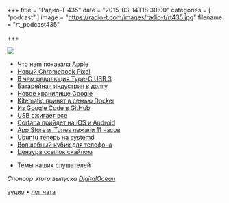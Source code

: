 +++
title = "Радио-Т 435"
date = "2015-03-14T18:30:00"
categories = [ "podcast",]
image = "https://radio-t.com/images/radio-t/rt435.jpg"
filename = "rt_podcast435"

+++

![](https://radio-t.com/images/radio-t/rt435.jpg)

* [Что наm показала Apple](http://prsm.tc/So7YF2)
* [Новый Chromebook Pixel](http://prsm.tc/cQiHj1)
* [В чем революция Type-C USB 3](http://www.gadgetguy.com.au/what-apples-switch-to-type-c-usb-3-means/)
* [Батарейная индустрия в долгу](http://thenextweb.com/opinion/2015/03/11/apples-new-macbook-reiterates-how-desperately-we-need-battery-innovation/)
* [Новое хранилище Google](http://prsm.tc/qcZo0C)
* [Kitematic принят в семью Docker](http://prsm.tc/bZfFGM)
* [Из Google Code в GitHub](http://www.wired.com/2015/03/github-conquered-google-microsoft-everyone-else/)
* [USB сжигает все](http://prsm.tc/VMO43k)
* [Cortana прийдет на iOS и Android](http://arstechnica.com/gadgets/2015/03/report-cortana-coming-to-ios-android-but-why/)
* [App Store и iTunes лежали 11 часов](http://www.slashgear.com/after-11-hours-the-app-store-and-itunes-are-back-online-11373315/)
* [Ubuntu теперь на systemd](http://prsm.tc/epaoeV)
* [Волшебный кубик для телефона](http://prsm.tc/mVyZZU)
* [Цензура ссылок скайпом](http://habrahabr.ru/post/252725/)
- Темы наших слушателей

_Спонсор этого выпуска [DigitalOcean](https://www.digitalocean.com)_

[аудио](https://cdn.radio-t.com/rt_podcast435.mp3) • [лог чата](http://chat.radio-t.com/logs/radio-t-435.html)
<audio src="https://cdn.radio-t.com/rt_podcast435.mp3" preload="none"></audio>
